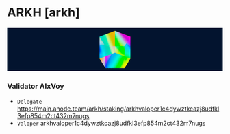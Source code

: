 # ARKH [arkh]
![ARKH Guide](https://github.com/Voynitskiy/Voynitskiy/blob/main/mainnet/ARKH/arkh.png)
### Validator AlxVoy
* `Delegate` https://main.anode.team/arkh/staking/arkhvaloper1c4dywztkcazj8udfkl3efp854m2ct432m7nugs
* `Valoper` arkhvaloper1c4dywztkcazj8udfkl3efp854m2ct432m7nugs
